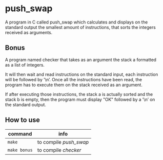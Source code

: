 # push_swap
A program in C called push_swap which calculates and displays on the standard output the smallest amount of instructions, that sorts the integers received as arguments.

## Bonus
A program named checker that takes as an argument the stack a formatted as a list of integers.

It will then wait and read instructions on the standard input, each instruction will be followed by ’\n’. Once all the instructions have been read, the program has to execute them on the stack received as an argument.

If after executing those instructions, the stack a is actually sorted and the stack b is empty, then the program must display "OK" followed by a ’\n’ on the standard output.

## How to use
| command | info |
| ------- | ---- |
| `make` | to compile *push_swap* |
| `make bonus` | to compile *checker* |
